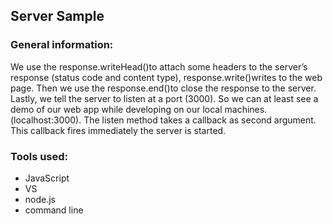 ## Server Sample

### General information:

We use the response.writeHead()to attach some headers to the server’s response (status code and content type), response.write()writes to the web page. Then we use the response.end()to close the response to the server.
Lastly, we tell the server to listen at a port (3000). So we can at least see a demo of our web app while developing on our local machines. (localhost:3000). The listen method takes a callback as second argument. This callback fires immediately the server is started.

### Tools used:

+ JavaScript
+ VS
+ node.js
+ command line
